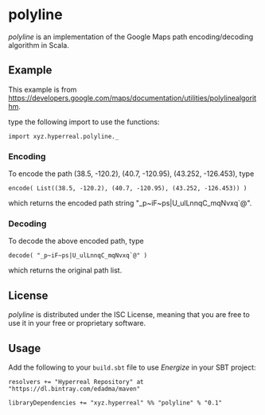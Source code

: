 polyline
========

*polyline* is an implementation of the Google Maps path encoding/decoding algorithm in Scala.

Example
-------

This example is from https://developers.google.com/maps/documentation/utilities/polylinealgorithm.

type the following import to use the functions:

    import xyz.hyperreal.polyline._

### Encoding

To encode the path (38.5, -120.2), (40.7, -120.95), (43.252, -126.453), type

    encode( List((38.5, -120.2), (40.7, -120.95), (43.252, -126.453)) )

which returns the encoded path string "_p~iF~ps|U_ulLnnqC_mqNvxq`@".

### Decoding

To decode the above encoded path, type

	decode( "_p~iF~ps|U_ulLnnqC_mqNvxq`@" )

which returns the original path list.

License
-------

*polyline* is distributed under the ISC License, meaning that you are free to use it in your free or proprietary software.

Usage
-----

Add the following to your `build.sbt` file to use *Energize* in your SBT project:

    resolvers += "Hyperreal Repository" at "https://dl.bintray.com/edadma/maven"

    libraryDependencies += "xyz.hyperreal" %% "polyline" % "0.1"

